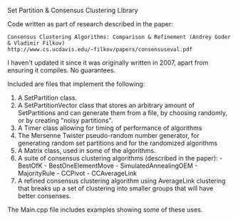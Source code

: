 Set Partition & Consensus Clustering Library

Code written as part of research described in the paper:

    Consensus Clustering Algorithms: Comparison & Refinement (Andrey Goder & Vladimir Filkov)
    http://www.cs.ucdavis.edu/~filkov/papers/consensuseval.pdf

I haven't updated it since it was originally written in 2007, apart from ensuring it compiles. No guarantees.

Included are files that implement the following:
  1. A SetPartition class.
  2. A SetPartitionVector class that stores an arbitrary amount of SetPartitions and can generate them from a file, by choosing randomly, or by creating "noisy partitions".
  3. A Timer class allowing for timing of performance of algorithms
  4. The Mersenne Twister pseudo-random number generator, for generating random set partitions and for the randomized algorithms
  5. A Matrix class, used in some of the algorithms.
  6. A suite of consensus clustering algorithms (described in the paper):
    - BestOfK
    - BestOneElementMove
    - SimulatedAnnealingOEM
    - MajorityRule
    - CCPivot
    - CCAverageLink
  7. A refined consensus clustering algorithm using AverageLink clustering that breaks up a set of clustering into smaller groups that will have better consenses.

The Main.cpp file includes examples showing some of these uses.
